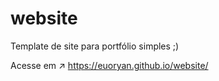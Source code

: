 # website
Template de site para portfólio simples ;)

Acesse em ↗ https://euoryan.github.io/website/
